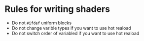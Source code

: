 # Rules for writing shaders

 - Do not `#ifdef` uniform blocks
 - Do not change varible types if you want to use hot reaload
 - Do not switch order of variabled if you want to use hot reaload